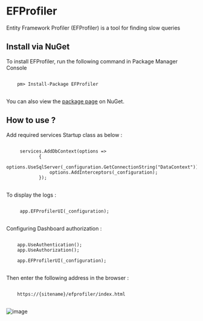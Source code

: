 # EFProfiler
Entity Framework Profiler (EFProfiler) is a tool for finding slow queries
<h2> Install via NuGet</h2>
To install EFProfiler, run the following command in Package Manager Console
<pre lang="code">
<code>
    pm> Install-Package EFProfiler
</code>
</pre>
<p>You can also view the <a href="https://www.nuget.org/packages/EFProfiler/" rel="nofollow">package page</a> on NuGet.</p>
<h2>How to use ?</h2>
Add required services Startup class as below :

<pre lang="code">
<code>
     services.AddDbContext<DataContext>(options =>
            {
                options.UseSqlServer(_configuration.GetConnectionString("DataContext"));
                options.AddInterceptors(_configuration);
            });
</code>
</pre>

To display the logs :
<pre lang="code">
<code>
     app.EFProfilerUI(_configuration);
</code>
</pre>
Configuring Dashboard authorization :
<pre lang="code">
<code>
    app.UseAuthentication();
    app.UseAuthorization();

    app.EFProfilerUI(_configuration);
</code>
</pre>

Then enter the following address in the browser :
<pre lang="code">
<code>
    https://{sitename}/efprofiler/index.html
</code>
</pre>
![image](https://drive.google.com/uc?export=view&id=18NC5LrTBBhaZOhaLoyoV12yY0G58gnrr)
